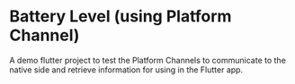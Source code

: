 # Battery Level (using Platform Channel)

A demo flutter project to test the Platform Channels to communicate to the native side and retrieve information for using in the Flutter app.
